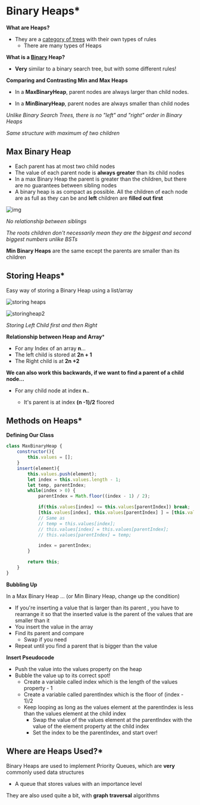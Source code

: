 # Binary Heaps*



**What are Heaps?**

- They are a <u>category of trees</u> with their own types of rules
  - There are many types of Heaps 



**What is a <u>Binary</u> Heap?**

- **Very** similar to a binary search tree, but with some different rules!



**Comparing and Contrasting Min and Max Heaps**

- In a **MaxBinaryHeap**, parent nodes are always larger than child nodes. 

- In a **MinBinaryHeap**, parent nodes are always smaller than child nodes

  

*Unlike Binary Search Trees, there is no "left" and "right" order in Binary Heaps*

*Same structure with maximum of two children*





## Max Binary Heap

- Each parent has at most two child nodes
- The value of each parent node is **always greater** than its child nodes
- In a max Binary Heap the parent is greater than the children, but there are no guarantees between sibling nodes 
- A binary heap is as compact as possible. All the children of each node are as full as they can be and **left** children are **filled out first** 

![img](https://upload.wikimedia.org/wikipedia/commons/thumb/3/38/Max-Heap.svg/1200px-Max-Heap.svg.png)

*No relationship between siblings*

*The roots children don't necessarily mean they are the biggest and second biggest numbers unlike BSTs*



**Min Binary Heaps** are the same except the parents are smaller than its children





## Storing Heaps*

Easy way of storing a Binary Heap using a list/array



![storing heaps](https://upload.wikimedia.org/wikipedia/commons/thumb/d/d2/Heap-as-array.svg/600px-Heap-as-array.svg.png)





![storingheap2](https://ajaychhimpa1.gitbooks.io/mygeekworld/MinHeap.gif)



*Storing Left Child first and then Right*



**Relationship between Heap and Array***

- For any Index of an array **n**...
- The left child is stored at **2n + 1**
- The Right child is at **2n +2**



**We can also work this backwards, if we want to find a parent of a child node...**

- For any child node at index **n.**.

  - It's parent is at index **(n -1)/2**  floored 

  





## Methods on Heaps*

**Defining Our Class**

```js
class MaxBinaryHeap {
    constructor(){
        this.values = [];
    }
    insert(element){
        this.values.push(element);
        let index = this.values.length - 1;
        let temp, parentIndex;
        while(index > 0) {
            parentIndex = Math.floor((index - 1) / 2);

            if(this.values[index] <= this.values[parentIndex]) break;
            [this.values[index], this.values[parentIndex] ] = [this.values[parentIndex], this.values[index]]
            // Same as 
            // temp = this.values[index];
            // this.values[index] = this.values[parentIndex];
            // this.values[parentIndex] = temp;

            index = parentIndex;
        }

        return this;
    }
}
```



**Bubbling Up**

In a Max Binary Heap ... (or Min Binary Heap, change up the condition)

- If you're inserting a value that is larger than its parent , you have to rearrange it so that the inserted value is the parent of the values that are smaller than it 
- You insert the value in the array
- Find its parent and compare 
  - Swap if you need 
- Repeat until you find a parent that is bigger than the value 



**Insert Pseudocode**

- Push the value into the values property on the heap
- Bubble the value up to its correct spot! 
  - Create a variable called index which is the length of the values property - 1
  - Create a variable called parentIndex which is the floor of (index - 1)/2
  - Keep looping as long as the values element at the parentIndex is less than the values element at the child index
    - Swap the value of the values element at the parentIndex with the value of the element property at the child index
    - Set the index to be the parentIndex, and start over! 





## Where are Heaps Used?*

Binary Heaps are used to implement Priority Queues, which are **very** commonly used data structures 

- A queue that stores values with an importance level 

They are also used quite a bit, with **graph traversal** algorithms